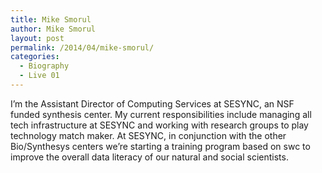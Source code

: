 ```yaml
---
title: Mike Smorul
author: Mike Smorul
layout: post
permalink: /2014/04/mike-smorul/
categories:
  - Biography
  - Live 01
---
```

I&#8217;m the Assistant Director of Computing Services at SESYNC, an NSF funded synthesis center. My current responsibilities include managing all tech infrastructure at SESYNC and working with research groups to play technology match maker. At SESYNC, in conjunction with the other Bio/Synthesys centers we&#8217;re starting a training program based on swc to improve the overall data literacy of our natural and social scientists.